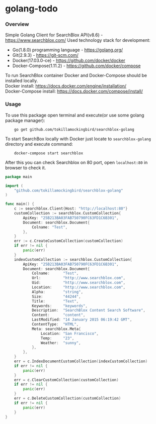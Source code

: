 # golang-todo

### Overview

Simple Golang Client for SearchBlox API(v8.6) - https://www.searchblox.com/
Used technology stack for development:
- Go(1.8.0) programming language - https://golang.org/
- Git(2.9.3) - https://git-scm.com/
- Docker(17.03.0-ce) - https://github.com/docker/docker
- Docker-Compose(1.11.2) - https://github.com/docker/compose

To run SearchBlox container Docker and Docker-Compose should be installed locally.
<br /> Docker install: https://docs.docker.com/engine/installation/
<br /> Docker-Compose install: https://docs.docker.com/compose/install/

### Usage
To use this package open terminal and execute(or use some golang package manager):
```
    go get github.com/tokillamockingbird/searchblox-golang
```
To start SearchBox locally with Docker just locate to `searchblox-golang` directory and execute command:
```
    docker-compose start searchblox
```
After this you can check Searchblox on 80 port, open `localhost:80` in browser to check it.

```go
package main

import (
	"github.com/tokillamockingbird/searchblox-golang"
)

func main() {
	c := searchblox.Client{Host: "http://localhost:80"}
	customCollection := searchblox.CustomCollection{
		ApiKey: "25B213BA03FAB750790FC63FD1C6B301",
		Document: searchblox.Document{
			Colname: "Test",
		},
	}
	err := c.CreateCustomCollection(customCollection)
	if err != nil {
		panic(err)
	}
	indexCustomCollection := searchblox.CustomCollection{
		ApiKey: "25B213BA03FAB750790FC63FD1C6B301",
		Document: searchblox.Document{
			Colname:      "Test",
			Url:          "http://www.searchblox.com",
			Uid:          "http://www.searchblox.com",
			Location:     "http://www.searchblox.com",
			Alpha:        "string",
			Size:         "44244",
			Title:        "Text",
			Keywords:     "keywords",
			Description:  "SearchBlox Content Search Software",
			Content:      "content",
			LastModified: "14 January 2015 06:19:42 GMT",
			ContentType:  "HTML",
			Meta: searchblox.Meta{
				Location: "San Francisco",
				Temp:     "23",
				Weather:  "sunny",
			},
		},
	}
	err = c.IndexDocumentCustomCollection(indexCustomCollection)
	if err != nil {
		panic(err)
	}
	err = c.ClearCustomCollection(customCollection)
	if err != nil {
		panic(err)
	}
	err = c.DeleteCustomCollection(customCollection)
	if err != nil {
		panic(err)
	}
}

```
